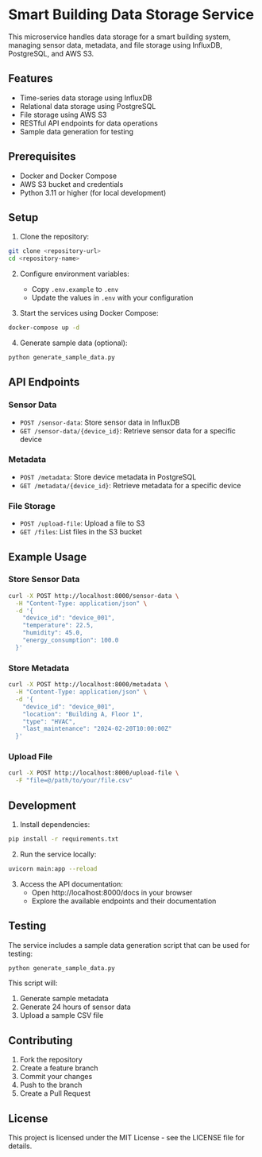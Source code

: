 # Smart Building Data Storage Service

This microservice handles data storage for a smart building system, managing sensor data, metadata, and file storage using InfluxDB, PostgreSQL, and AWS S3.

## Features

- Time-series data storage using InfluxDB
- Relational data storage using PostgreSQL
- File storage using AWS S3
- RESTful API endpoints for data operations
- Sample data generation for testing

## Prerequisites

- Docker and Docker Compose
- AWS S3 bucket and credentials
- Python 3.11 or higher (for local development)

## Setup

1. Clone the repository:
```bash
git clone <repository-url>
cd <repository-name>
```

2. Configure environment variables:
   - Copy `.env.example` to `.env`
   - Update the values in `.env` with your configuration

3. Start the services using Docker Compose:
```bash
docker-compose up -d
```

4. Generate sample data (optional):
```bash
python generate_sample_data.py
```

## API Endpoints

### Sensor Data

- `POST /sensor-data`: Store sensor data in InfluxDB
- `GET /sensor-data/{device_id}`: Retrieve sensor data for a specific device

### Metadata

- `POST /metadata`: Store device metadata in PostgreSQL
- `GET /metadata/{device_id}`: Retrieve metadata for a specific device

### File Storage

- `POST /upload-file`: Upload a file to S3
- `GET /files`: List files in the S3 bucket

## Example Usage

### Store Sensor Data
```bash
curl -X POST http://localhost:8000/sensor-data \
  -H "Content-Type: application/json" \
  -d '{
    "device_id": "device_001",
    "temperature": 22.5,
    "humidity": 45.0,
    "energy_consumption": 100.0
  }'
```

### Store Metadata
```bash
curl -X POST http://localhost:8000/metadata \
  -H "Content-Type: application/json" \
  -d '{
    "device_id": "device_001",
    "location": "Building A, Floor 1",
    "type": "HVAC",
    "last_maintenance": "2024-02-20T10:00:00Z"
  }'
```

### Upload File
```bash
curl -X POST http://localhost:8000/upload-file \
  -F "file=@/path/to/your/file.csv"
```

## Development

1. Install dependencies:
```bash
pip install -r requirements.txt
```

2. Run the service locally:
```bash
uvicorn main:app --reload
```

3. Access the API documentation:
   - Open http://localhost:8000/docs in your browser
   - Explore the available endpoints and their documentation

## Testing

The service includes a sample data generation script that can be used for testing:

```bash
python generate_sample_data.py
```

This script will:
1. Generate sample metadata
2. Generate 24 hours of sensor data
3. Upload a sample CSV file

## Contributing

1. Fork the repository
2. Create a feature branch
3. Commit your changes
4. Push to the branch
5. Create a Pull Request

## License

This project is licensed under the MIT License - see the LICENSE file for details. 